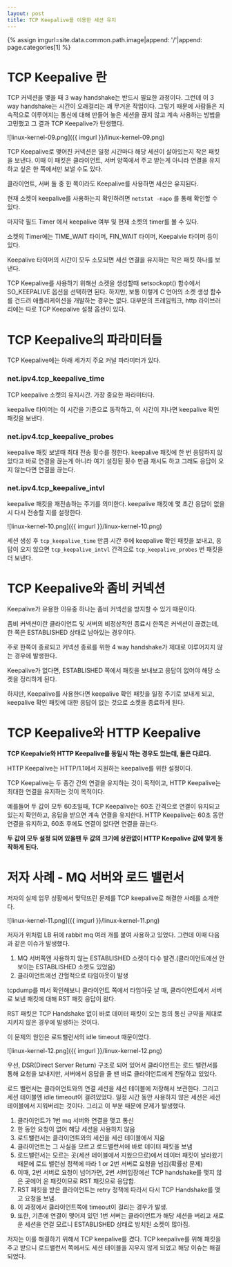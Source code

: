 ```yaml
---
layout: post
title: TCP Keepalive를 이용한 세션 유지
---
```


{% assign imgurl=site.data.common.path.image|append: '/'|append: page.categories[1] %}

# TCP Keepalive 란

TCP 커넥션을 맺을 때  3 way handshake는 반드시 필요한 과정이다. 그런데 이 3 way handshake는 시간이 오래걸리는 꽤 무거운 작업이다. 그렇기 때문에 사람들은 지속적으로 이루어지는 통신에 대해 만들어 놓은 세션을 끊지 않고 계속 사용하는 방법을 고민했고 그 결과 TCP Keepalive가 탄생했다.

![linux-kernel-09.png]({{ imgurl }}/linux-kernel-09.png)

TCP Keepalive로 맺어진 커넥션은 일정 시간마다 해당 세션이 살아있는지 작은 패킷을 보낸다. 이때 이 패킷은 클라이언트, 서버 양쪽에서 주고 받는게 아니라 연결을 유지하고 싶은 한 쪽에서만 보낼 수도 있다. 

클라이언트, 서버 둘 중 한 쪽이라도 Keepalive를 사용하면 세션은 유지된다. 

현재 소켓이 keepalive를 사용하는지 확인하려면 `netstat -napo` 를 통해 확인할 수 있다. 

마지막 필드 Timer 에서 keepalive 여부 및 현재 소켓의 timer를 볼 수 있다.

소켓의 Timer에는 TIME_WAIT 타이머, FIN_WAIT 타이머, Keepalvie 타이머 등이 있다.

Keepalive 타이머의 시간이 모두 소모되면 세션 연결을 유지하는 작은 패킷 하나를 보낸다. 

TCP Keepalive를 사용하기 위해선 소켓을 생성할때 setsockopt() 함수에서 SO_KEEPALIVE 옵션을 선택하면 된다. 하지만, 보통 이렇게 C 언어의 소켓 생성 함수를 건드려 애플리케이션을 개발하는 경우는 없다. 대부분의 프레임워크, http 라이브러리에는 따로 TCP Keepalive 설정 옵션이 있다.

# TCP Keepalive의 파라미터들

TCP Keepalive에는 아래 세가지 주요 커널 파라미터가 있다.

### net.ipv4.tcp_keepalive_time

TCP keepalive 소켓의 유지시간. 가장 중요한 파라미터다. 

keepalive 타이머는 이 시간을 기준으로 동작하고, 이 시간이 지나면 keepalive 확인 패킷을 보낸다. 

### net.ipv4.tcp_keepalive_probes

keepalive 패킷 보낼때 최대 전송 횟수를 정한다. keepalive 패킷에 한 번 응답하지 않았다고 바로 연결을 끊는게 아니라 여기 설정된 횟수 만큼 재시도 하고 그래도 응답이 오지 않는다면 연결을 끊는다.

### net.ipv4.tcp_keepalive_intvl

keepalive 패킷을 재전송하는 주기를 의미한다. keepalive 패킷에 몇 초간 응답이 없을시 다시 전송할 지를 설정한다. 

![linux-kernel-10.png]({{ imgurl }}/linux-kernel-10.png)

세션 생성 후 `tcp_keepalive_time` 만큼 시간 후에 keepalive 확인 패킷을 보내고, 응답이 오지 않으면 `tcp_keepalive_intvl` 간격으로 `tcp_keepalive_probes` 번 패킷을 더 보낸다.

# TCP Keepalive와 좀비 커넥션

Keepalive가 유용한 이유중 하나는 좀비 커넥션을 방지할 수 있기 때문이다. 

좀비 커넥션이란 클라이언트 및 서버의 비정상적인 종료시 한쪽은 커넥션이 끊겼는데, 한 쪽은 ESTABLISHED 상태로 남아있는 경우이다. 

주로 한쪽이 종료되고 커넥션 종료를 위한 4 way handshake가 제대로 이루어지지 않는 경우에 발생한다. 

Keepalive가 없다면, ESTABLISHED 쪽에서 패킷을 보내보고 응답이 없어야 해당 소켓을 정리하게 된다.

하지만, Keepalive를 사용한다면 keepalive 확인 패킷을 일정 주기로 보내게 되고, keepalive 확인 패킷에 대한 응답이 없는 것으로 소켓을 종료하게 된다. 

# TCP Keepalive와 HTTP Keepalive

**TCP Keepalvie와 HTTP Keepalive를 동일시 하는 경우도 있는데, 둘은 다르다.** 

HTTP Keepalive는 HTTP/1.1에서 지원하는 keepalive를 위한 설정이다. 

TCP Keepalive는 두 종간 간의 연결을 유지하는 것이 목적이고, HTTP Keepalive는 최대한 연결을 유지하는 것이 목적이다.

예를들어 두 값이 모두 60초일때, TCP Keepalive는 60초 간격으로 연결이 유지되고 있는지 확인하고, 응답을 받으면 계속 연결을 유지한다. HTTP Keepalive는 60초 동안 연결을 유지하고, 60초 후에도 연결이 없다면 연결을 끊는다.

**두 값이 모두 설정 되어 있을땐 두 값의 크기에 상관없이 HTTP Keepalive 값에 맞게 동작하게 된다.**

# 저자 사례 - MQ 서버와 로드 밸런서

저자의 실제 업무 상황에서 맞닥뜨린 문제를 TCP keepalive로 해결한 사례를 소개한다.

![linux-kernel-11.png]({{ imgurl }}/linux-kernel-11.png)

저자가 위처럼 LB 뒤에 rabbit mq 여러 개를 붙여 사용하고 있었다. 그런데 이때 다음과 같은 이슈가 발생했다.

1. MQ 서버쪽엔 사용하지 않는 ESTABLISHED 소켓이 다수 발견.(클라이언트에선 안보이는 ESTABLISHED 소켓도 있었음)
2. 클라이언트에선 간헐적으로 타임아웃이 발생

tcpdump를 떠서 확인해보니 클라이언트 쪽에서 타임아웃 날 때, 클라이언트에서 서버로 보낸 패킷에 대해 RST 패킷 응답이 왔다.

RST 패킷은 TCP Handshake 없이 바로 데이터 패킷이 오는 등의 통신 규약을 제대로 지키지 않은 경우에 발생하는 것이다.

이 문제의 원인은 로드밸런서의 idle timeout 때문이었다.

![linux-kernel-12.png]({{ imgurl }}/linux-kernel-12.png)

우선, DSR(Direct Server Return) 구조로 되어 있어서 클라이언트는 로드 밸런서를 통해 요청을 보내지만, 서버에서 응답을 줄 땐 바로 클라이언트에게 전달하고 있었다.

로드 밸런서는 클라이언트와의 연결 세션을 세션 테이블에 저장해서 보관한다. 그리고 세션 테이블엔 idle timeout이 걸려있었다.
일정 시간 동안 사용하지 않은 세션은 세션 테이블에서 지워버리는 것이다. 그리고 이 부분 때문에 문제가 발생했다.

1. 클라이언트가 1번 mq 서버와 연결을 맺고 통신
2. 한 동안 요청이 없어 해당 세션을 사용하지 않음
3. 로드밸런서는 클라이언트와의 세션을 세션 테이블에서 지움
4. 클라이언트는 그 사실을 모르고 로드밸런서에 바로 데이터 패킷을 보냄
5. 로드밸런서는 모르는 곳(세션 테이블에서 지웠으므로)에서 데이터 패킷이 날라왔기 때문에 로드 밸런싱 정책에 따라 1 or 2번 서버로 요청을 넘김(확률상 문제)
6. 이때, 2번 서버로 요청이 넘어가면, 2번 서버입장에선 TCP handshake를 맺지 않은 곳에어 온 패킷이므로 RST 패킷으로 응답함.
7. RST 패킷을 받은 클라이언트는 retry 정책에 따라서 다시 TCP Handshake를 맺고 요청을 보냄.
8. 이 과정에서 클라이언트쪽에 timeout이 걸리는 경우가 발생.
9. 또한, 기존에 연결이 맺어져 있던 1번 서버는 클라이언트가 해당 세션을 버리고 새로운 세션을 연걸 모르니 ESTABLISHED 상태로 방치된 소켓이 많아짐. 
 
저자는 이를 해결하기 위해서 TCP keepalive를 켰다. 
TCP keepalive를 위해 패킷을 주고 받으니 로드밸런서 쪽에서도 세션 테이블을 지우지 않게 되었고 해당 이슈는 해결되었다.